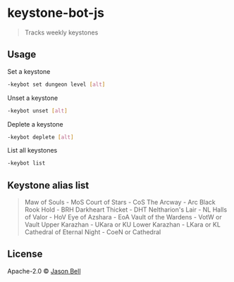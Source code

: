 # keystone-bot-js
> Tracks weekly keystones

## Usage

Set a keystone
```sh
-keybot set dungeon level [alt]
```
Unset a keystone
```sh
-keybot unset [alt]
```

Deplete a keystone
```sh
-keybot deplete [alt]
```

List all keystones
```sh
-keybot list
```

## Keystone alias list
> Maw of Souls - MoS
> Court of Stars - CoS
> The Arcway - Arc
> Black Rook Hold - BRH
> Darkheart Thicket - DHT
> Neltharion's Lair - NL
> Halls of Valor - HoV
> Eye of Azshara - EoA
> Vault of the Wardens - VotW or Vault
> Upper Karazhan - UKara or KU
> Lower Karazhan - LKara or KL
> Cathedral of Eternal Night - CoeN or Cathedral
## License

Apache-2.0 © [Jason Bell]()